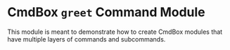 # CmdBox `greet` Command Module

This module is meant to demonstrate how to create CmdBox modules that
have multiple layers of commands and subcommands.
